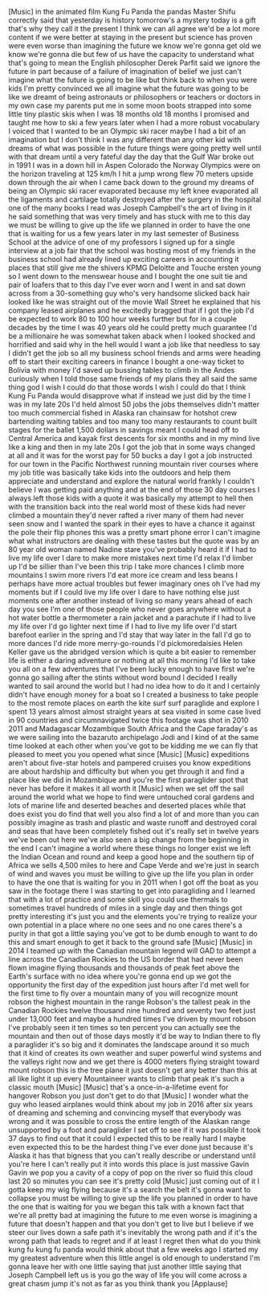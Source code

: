 
[Music]
in the animated film Kung Fu Panda
the pandas Master Shifu correctly said
that yesterday is history tomorrow&#39;s a
mystery today is a gift that&#39;s why they
call it the present
I think we can all agree we&#39;d be a lot
more content if we were better at
staying in the present but science has
proven were even worse than imagining
the future we know we&#39;re gonna get old
we know we&#39;re gonna die but few of us
have the capacity to understand what
that&#39;s going to mean the English
philosopher Derek Parfit said we ignore
the future in part because of a failure
of imagination of belief we just can&#39;t
imagine what the future is going to be
like but think back to when you were
kids I&#39;m pretty convinced we all imagine
what the future was going to be like we
dreamt of being astronauts or
philosophers or teachers or doctors in
my own case my parents put me in some
moon boots strapped into some little
tiny plastic skis when I was 18 months
old 18 months I promised and taught me
how to ski a few years later when I had
a more robust vocabulary I voiced that I
wanted to be an Olympic ski racer maybe
I had a bit of an imagination but I
don&#39;t think I was any different than any
other kid with dreams of what was
possible in the future things were going
pretty well until with that dream until
a very fateful day the day that the Gulf
War broke out in 1991 I was in a down
hill in Aspen Colorado the Norway
Olympics were on the horizon traveling
at 125 km/h I hit a jump wrong flew 70
meters upside down through the air when
I came back down to the ground my dreams
of being an Olympic ski racer evaporated
because my left knee evaporated all the
ligaments and cartilage totally
destroyed after the surgery in the
hospital one of the many books I read
was Joseph Campbell&#39;s the art of living
in it he said something that was very
timely and has stuck with me to this day
we must be willing to give up the life
we planned in order to have the one that
is waiting for us a few years later in
my last semester of Business School at
the advice of one of my professors I
signed up for a single interview at a
job fair that the school was hosting
most of my friends in the business
school had already lined up exciting
careers in accounting it places that
still give me the shivers KPMG Deloitte
and Touche
ersten young so I went down to the
menswear house and I bought the one suit
tie and pair of loafers that to this day
I&#39;ve ever worn and I went in and sat
down across from a 30-something guy
who&#39;s very handsome slicked back hair
looked like he was straight out of the
movie Wall Street he explained that his
company leased airplanes and he
excitedly bragged that if I got the job
I&#39;d be expected to work 80 to 100 hour
weeks further but for in a couple
decades by the time I was 40 years old
he could pretty much guarantee I&#39;d be a
millionaire he was somewhat taken aback
when I looked shocked and horrified and
said why in the hell would I want a job
like that needless to say I didn&#39;t get
the job so all my business school
friends and arms were heading off to
start their exciting careers in finance
I bought a one-way ticket to Bolivia
with money I&#39;d saved up bussing tables
to climb in the Andes curiously when I
told those same friends of my plans they
all said the same thing god I wish I
could do that those words I wish I could
do that
I think Kung Fu Panda would disapprove
what if instead we just did by the time
I was in my late 20s I&#39;d held almost 50
jobs the jobs themselves didn&#39;t matter
too much commercial fished in Alaska ran
chainsaw for hotshot crew bartending
waiting tables and too many too many
restaurants to count built stages for
the ballet 1,500 dollars in savings
meant I could head off to Central
America and kayak first descents for six
months and in my mind live like a king
and then in my late 20s I got the job
that in some ways changed at all and it
was for the worst pay for 50 bucks a day
I got a job instructed for our town in
the Pacific Northwest running mountain
river courses where my job title was
basically take kids into the outdoors
and help them appreciate and understand
and explore the natural world frankly I
couldn&#39;t believe I was getting paid
anything and at the end of those 30 day
courses I always left those kids with a
quote it was basically my attempt to
hell
then with the transition back into the
real world most of these kids had never
climbed a mountain
they&#39;d never rafted a river many of them
had never seen snow and I wanted the
spark in their eyes to have a chance it
against the pole their flip phones this
was a pretty smart phone error I can&#39;t
imagine what what instructors are
dealing with these tastes but the quote
was by an 80 year old woman named Nadine
stare you&#39;ve probably heard it if I had
to live my life over I dare to make more
mistakes next time I&#39;d relax
I&#39;d limber up I&#39;d be sillier than I&#39;ve
been this trip I take more chances I
climb more mountains I swim more rivers
I&#39;d eat more ice cream and less beans I
perhaps have more actual troubles but
fewer imaginary ones oh I&#39;ve had my
moments but if I could live my life over
I dare to have nothing else just moments
one after another instead of living so
many years ahead of each day you see I&#39;m
one of those people who never goes
anywhere without a hot water bottle a
thermometer a rain jacket and a
parachute if I had to live my life over
I&#39;d go lighter next time if I had to
live my life over
I&#39;d start barefoot earlier in the spring
and I&#39;d stay that way later in the fall
I&#39;d go to more dances I&#39;d ride more
merry-go-rounds I&#39;d pickmoredaisies
Helen Keller gave us the abridged
version which is quite a bit easier to
remember life is either a daring
adventure or nothing at all this morning
I&#39;d like to take you all on a few
adventures that I&#39;ve been lucky enough
to have first we&#39;re gonna go sailing
after the stints without word bound I
decided I really wanted to sail around
the world but I had no idea how to do it
and I certainly didn&#39;t have enough money
for a boat
so I created a business to take people
to the most remote places on earth the
kite surf surf paraglide and explore I
spent 13 years almost almost straight
years at sea visited in some case lived
in 90 countries and circumnavigated
twice this footage was shot in 2010 2011
and Madagascar Mozambique South Africa
and the Cape faraday&#39;s as we were
sailing into the bazaruto archipelago
Jodi and I kind of at the same
time looked at each other when you&#39;ve
got to be kidding me we can fly that
pleased to meet you you opened
what since
[Music]
[Music]
expeditions aren&#39;t about five-star
hotels and pampered cruises you know
expeditions are about hardship and
difficulty but when you get through it
and find a place like we did in
Mozambique and you&#39;re the first
paraglider spot that never has before
it makes it all worth it
[Music]
when we set off the sail around the
world what we hope to find were
untouched coral gardens and lots of
marine life and deserted beaches and
deserted places while that does exist
you do find that well you also find a
lot of and more than you can possibly
imagine as trash and plastic and waste
runoff and destroyed coral and seas that
have been completely fished out it&#39;s
really set in twelve years we&#39;ve been
out here we&#39;ve also seen a big change
from the beginning in the end I can&#39;t
imagine a world where these things no
longer exist we left the Indian Ocean
and round and keep a good hope and the
southern tip of Africa we sells 4,500
miles to here and Cape Verde and we&#39;re
just in search of wind and waves you
must be willing to give up the life you
plan in order to have the one that is
waiting for you in 2011 when I got off
the boat as you saw in the footage there
I was starting to get into paragliding
and I learned that with a lot of
practice and some skill you could use
thermals to sometimes travel hundreds of
miles in a single day and then things
got pretty interesting it&#39;s just you and
the elements
you&#39;re trying to realize your own
potential in a place where no one sees
and no one cares there&#39;s a purity in
that got a little saying you&#39;ve got to
be dumb enough to want to do this and
smart enough to get it back to the
ground safe
[Music]
[Music]
in 2014 I teamed up with the Canadian
mountain legend will GAD to attempt a
line across the Canadian Rockies to the
US border that had never been flown
imagine flying thousands and thousands
of peak feet above the Earth&#39;s surface
with no idea where you&#39;re gonna end up
we got the opportunity the first day of
the expedition just hours after I&#39;d met
well for the first time to fly over a
mountain many of you will recognize
mount robson the highest mountain in the
range
Robson&#39;s the tallest peak in the
Canadian Rockies twelve thousand nine
hundred and seventy two feet just under
13,000 feet and maybe a hundred times
I&#39;ve driven by mount robson I&#39;ve
probably seen it ten times so ten
percent you can actually see the
mountain and then out of those days
mostly it&#39;d be way to Indian there to
fly a paraglider it&#39;s so big and it
dominates the landscape around it so
much that it kind of creates its own
weather and super powerful wind systems
and the valleys
right now and we get there is 4000
meters flying straight toward mount
robson this is the tree plane it just
doesn&#39;t get any better than this at all
like light it up every Mountaineer wants
to climb that peak it&#39;s such a classic
mouth
[Music]
[Music]
that&#39;s a once-in-a-lifetime event for
hangover Robson you just don&#39;t get to do
that
[Music]
I wonder what the guy who leased
airplanes would think about my job in
2016 after six years of dreaming and
scheming and convincing myself that
everybody was wrong and it was possible
to cross the entire length of the
Alaskan range unsupported by a foot and
paraglider I set off to see if it was
possible it took 37 days to find out
that it could
I expected this to be really hard I
maybe even expected this to be the
hardest thing I&#39;ve ever done just
because it&#39;s Alaska it has that bigness
that you can&#39;t really describe or
understand until you&#39;re here I can&#39;t
really put it into words this place is
just massive
Gavin Gavin we pop you a cavity of a
copy of pop on the river
so fluid this cloud
last 20 so minutes
you can see it&#39;s pretty cold
[Music]
just coming out of it I gotta keep my
wig flying because it&#39;s a search the
belt it&#39;s gonna want to collapse
you must be willing to give up the life
you planned in order to have the one
that is waiting for you we began this
talk with a known fact that we&#39;re all
pretty bad at imagining the future to me
even worse is imagining a future that
doesn&#39;t happen and that you don&#39;t get to
live but I believe if we steer our lives
down a safe path it&#39;s inevitably the
wrong path and if it&#39;s the wrong path
that leads to regret and if at least I
regret then what do you think kung fu
kung fu panda would think about that a
few weeks ago I started my my greatest
adventure when this little angel is old
enough to understand I&#39;m gonna leave her
with one little saying that just another
little saying that Joseph Campbell left
us is you go the way of life you will
come across a great chasm jump it&#39;s not
as far as you think thank you
[Applause]
